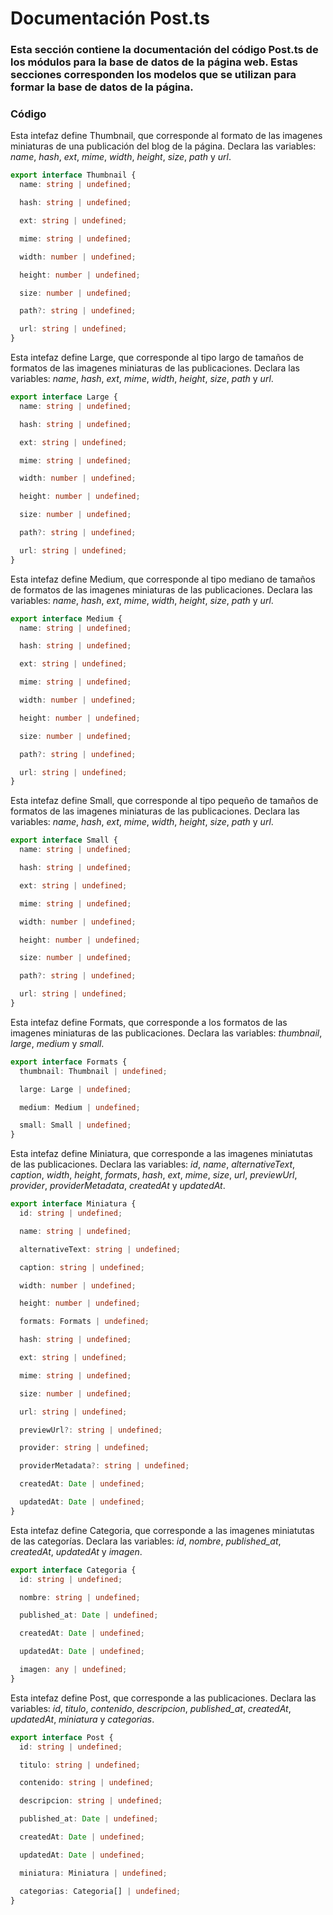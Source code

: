 # Documentación Post.ts
### Esta sección contiene la documentación del código Post.ts de los módulos para la base de datos de la página web. Estas secciones corresponden los modelos que se utilizan para formar la base de datos de la página.

### Código

Esta intefaz define Thumbnail, que corresponde al formato de las imagenes miniaturas de una publicación del blog de la página.
Declara las variables: *name*, *hash*, *ext*, *mime*, *width*, *height*, *size*, *path* y *url*.
``` ts
export interface Thumbnail {
  name: string | undefined;

  hash: string | undefined;

  ext: string | undefined;

  mime: string | undefined;

  width: number | undefined;

  height: number | undefined;

  size: number | undefined;

  path?: string | undefined;

  url: string | undefined;
}
``` 

Esta intefaz define Large, que corresponde al tipo largo de tamaños de formatos de las imagenes miniaturas de las publicaciones.
Declara las variables: *name*, *hash*, *ext*, *mime*, *width*, *height*, *size*, *path* y *url*.
``` ts
export interface Large {
  name: string | undefined;

  hash: string | undefined;

  ext: string | undefined;

  mime: string | undefined;

  width: number | undefined;

  height: number | undefined;

  size: number | undefined;

  path?: string | undefined;

  url: string | undefined;
}
``` 

Esta intefaz define Medium, que corresponde al tipo mediano de tamaños de formatos de las imagenes miniaturas de las publicaciones.
Declara las variables: *name*, *hash*, *ext*, *mime*, *width*, *height*, *size*, *path* y *url*.
``` ts
export interface Medium {
  name: string | undefined;

  hash: string | undefined;

  ext: string | undefined;

  mime: string | undefined;

  width: number | undefined;

  height: number | undefined;

  size: number | undefined;

  path?: string | undefined;

  url: string | undefined;
}
``` 

Esta intefaz define Small, que corresponde al tipo pequeño de tamaños de formatos de las imagenes miniaturas de las publicaciones.
Declara las variables: *name*, *hash*, *ext*, *mime*, *width*, *height*, *size*, *path* y *url*.
``` ts
export interface Small {
  name: string | undefined;

  hash: string | undefined;

  ext: string | undefined;

  mime: string | undefined;

  width: number | undefined;

  height: number | undefined;

  size: number | undefined;

  path?: string | undefined;

  url: string | undefined;
}
```  

Esta intefaz define Formats, que corresponde a los formatos de las imagenes miniaturas de las publicaciones. 
Declara las variables: *thumbnail*, *large*, *medium* y *small*.
```  ts
export interface Formats {
  thumbnail: Thumbnail | undefined;

  large: Large | undefined;

  medium: Medium | undefined;

  small: Small | undefined;
}
``` 

Esta intefaz define Miniatura, que corresponde a las imagenes miniatutas de las publicaciones. 
Declara las variables: *id*, *name*, *alternativeText*, *caption*, *width*, *height*, *formats*, *hash*, *ext*, *mime*, *size*, *url*, *previewUrl*, *provider*, *providerMetadata*, *createdAt* y *updatedAt*.
```  ts
export interface Miniatura {
  id: string | undefined;

  name: string | undefined;

  alternativeText: string | undefined;

  caption: string | undefined;

  width: number | undefined;

  height: number | undefined;

  formats: Formats | undefined;

  hash: string | undefined;

  ext: string | undefined;

  mime: string | undefined;

  size: number | undefined;

  url: string | undefined;

  previewUrl?: string | undefined;

  provider: string | undefined;

  providerMetadata?: string | undefined;

  createdAt: Date | undefined;

  updatedAt: Date | undefined;
}
``` 

Esta intefaz define Categoria, que corresponde a las imagenes miniatutas de las categorías. 
Declara las variables: *id*, *nombre*, *published_at*, *createdAt*, *updatedAt* y *imagen*.
```  ts
export interface Categoria {
  id: string | undefined;

  nombre: string | undefined;

  published_at: Date | undefined;

  createdAt: Date | undefined;

  updatedAt: Date | undefined;

  imagen: any | undefined;
}
``` 

Esta intefaz define Post, que corresponde a las publicaciones. 
Declara las variables: *id*, *titulo*, *contenido*, *descripcion*, *published_at*, *createdAt*, *updatedAt*, *miniatura* y *categorias*.
``` ts
export interface Post {
  id: string | undefined;

  titulo: string | undefined;

  contenido: string | undefined;

  descripcion: string | undefined;

  published_at: Date | undefined;

  createdAt: Date | undefined;

  updatedAt: Date | undefined;

  miniatura: Miniatura | undefined;

  categorias: Categoria[] | undefined;
}
``` 